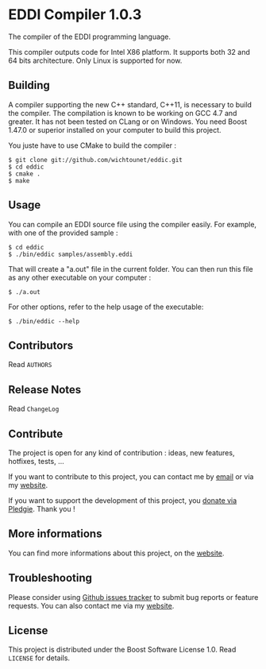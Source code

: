 # EDDI Compiler 1.0.3 #

The compiler of the EDDI programming language. 

This compiler outputs code for Intel X86 platform. It supports both 32 and 64 bits architecture. Only Linux is supported for now. 

## Building ##

A compiler supporting the new C++ standard, C++11, is necessary to build the compiler. The compilation is known to be working on GCC 4.7 and greater. It has not been tested on CLang or on Windows. You need Boost 1.47.0 or superior installed on your computer to build this project. 

You juste have to use CMake to build the compiler : 

    $ git clone git://github.com/wichtounet/eddic.git
    $ cd eddic
    $ cmake .
    $ make

## Usage ##

You can compile an EDDI source file using the compiler easily. For example, with one of the provided sample : 

    $ cd eddic
    $ ./bin/eddic samples/assembly.eddi

That will create a "a.out" file in the current folder. You can then run this file as any other executable on your computer : 

    $ ./a.out

For other options, refer to the help usage of the executable:

    $ ./bin/eddic --help

## Contributors ##

Read `AUTHORS`

## Release Notes ##

Read `ChangeLog`

## Contribute ##

The project is open for any kind of contribution : ideas, new features, hotfixes, tests, ...

If you want to contribute to this project, you can contact me by [email](baptiste.wicht@gmail.com) or via my [website](http://baptiste-wicht.com/).

If you want to support the development of this project, you [donate via Pledgie](http://pledgie.com/campaigns/16583). Thank you !

## More informations ##

You can find more informations about this project, on the [website](http://baptiste-wicht.com/).

## Troubleshooting ##

Please consider using [Github issues tracker](http://github.com/wichtounet/eddic/issues) to submit bug reports or feature requests. You can also contact me via my [website](http://baptiste-wicht.com/). 

## License ##

This project is distributed under the Boost Software License 1.0. Read `LICENSE` for details.
